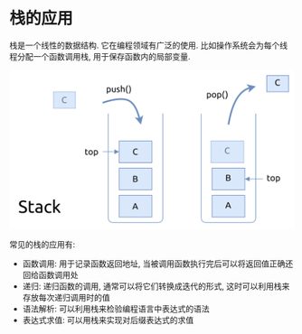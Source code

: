 # 栈的应用

栈是一个线性的数据结构. 它在编程领域有广泛的使用. 比如操作系统会为每个线程分配一个函数调用栈,
用于保存函数内的局部变量.

![stack](assets/stack.svg)

常见的栈的应用有:

- 函数调用: 用于记录函数返回地址, 当被调用函数执行完后可以将返回值正确还回给函数调用处
- 递归: 递归函数的调用, 通常可以将它们转换成迭代的形式, 这时可以利用栈来存放每次递归调用时的值
- 语法解析: 可以利用栈来检验编程语言中表达式的语法
- 表达式求值: 可以用栈来实现对后缀表达式的求值
